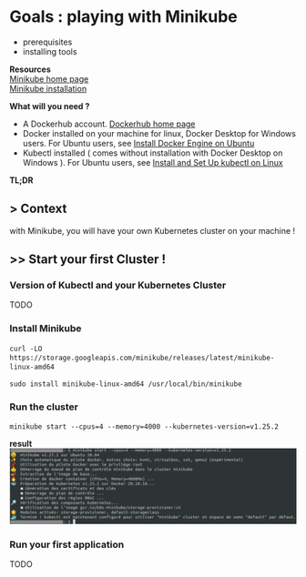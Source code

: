 # Goals : playing with Minikube
- prerequisites
- installing tools

**Resources**  
[Minikube home page  ](https://minikube.sigs.k8s.io/docs/)  
[Minikube installation ](https://minikube.sigs.k8s.io/docs/start/)  

**What will you need ?**
- A Dockerhub account. [Dockerhub home page ](https://hub.docker.com/)  
- Docker installed on your machine for linux, Docker Desktop for Windows users. For Ubuntu users, see [Install Docker Engine on Ubuntu](https://docs.docker.com/engine/install/ubuntu/)  
- Kubectl installed ( comes without installation with Docker Desktop on Windows ). For Ubuntu users, see [Install and Set Up kubectl on Linux](https://kubernetes.io/docs/tasks/tools/install-kubectl-linux/)  
      
**TL;DR**  
## > Context
with Minikube, you will have your own Kubernetes cluster on your machine !  

## >> Start your first Cluster !

### Version of Kubectl and your Kubernetes Cluster
TODO  

### Install Minikube
```
curl -LO https://storage.googleapis.com/minikube/releases/latest/minikube-linux-amd64
```
```
sudo install minikube-linux-amd64 /usr/local/bin/minikube
```

### Run the cluster
```
minikube start --cpus=4 --memory=4000 --kubernetes-version=v1.25.2
```
**result**
![01_start_minikube.png ](/resources/01_start_minikube.png "01_start_minikube")  


### Run your first application
TODO  




